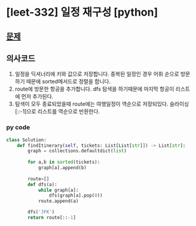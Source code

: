 # [leet-332] 일정 재구성 [python]

## [문제](https://leetcode.com/problems/reconstruct-itinerary/) 

## 의사코드
1. 일정을 딕셔너리에 키와 값으로 저장합니다. 중복된 일정인 경우 어휘 순으로 방문하기 때문에 sorted메서드로 정렬을 합니다.
2. route에 방문한 항공을 추가합니다. dfs 탐색을 하기때문에 마지막 항공이 리스트에 먼저 추가된다.
3. 탐색이 모두 종료되었을때 route에는 여행일정이 역순으로 저장되있다. 슬라이싱[::-1]으로 리스트를 역순으로 반환한다.
### py code
```py
class Solution:
    def findItinerary(self, tickets: List[List[str]]) -> List[str]:
        graph = collections.defaultdict(list)
        
        for a,b in sorted(tickets):
            graph[a].append(b)
        
        route=[]
        def dfs(a):
            while graph[a]:
                dfs(graph[a].pop(0))
            route.append(a)

        dfs('JFK')
        return route[::-1]
```